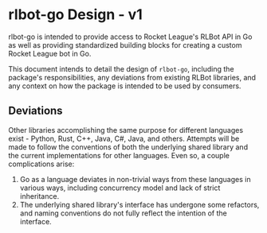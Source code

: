 # rlbot-go Design - v1

rlbot-go is intended to provide access to Rocket League's RLBot API in Go as well as providing
standardized building blocks for creating a custom Rocket League bot in Go.

This document intends to detail the design of `rlbot-go`, including the package's responsibilities,
any deviations from existing RLBot libraries, and any context on how the package is intended to be
used by consumers.

## Deviations

Other libraries accomplishing the same purpose for different languages exist - Python, Rust, C++,
Java, C#, Java, and others. Attempts will be made to follow the conventions of both the underlying
shared library and the current implementations for other languages. Even so, a couple complications 
arise:
1. Go as a language deviates in non-trivial ways from these languages in various ways, including
concurrency model and lack of strict inheritance.
2. The underlying shared library's interface has undergone some refactors, and naming conventions do
not fully reflect the intention of the interface.
